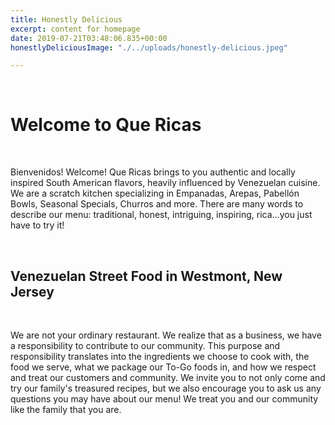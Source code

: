 ```yaml
---
title: Honestly Delicious
excerpt: content for homepage
date: 2019-07-21T03:48:06.835+00:00
honestlyDeliciousImage: "./../uploads/honestly-delicious.jpeg"

---
```

<br>

# Welcome to Que Ricas 

<br>

Bienvenidos! Welcome! Que Ricas brings to you authentic and locally inspired South American flavors, heavily influenced by Venezuelan cuisine. We are a scratch kitchen specializing in Empanadas, Arepas, Pabellón Bowls, Seasonal Specials, Churros and more. There are many words to describe our menu: traditional, honest, intriguing, inspiring, rica...you just have to try it!

<br>

## Venezuelan Street Food in Westmont, New Jersey
<br> 

We are not your ordinary restaurant. We realize that as a business, we have a responsibility to contribute to our community. This purpose and responsibility translates into the ingredients we choose to cook with, the food we serve, what we package our To-Go foods in, and how we respect and treat our customers and community. We invite you to not only come and try our family's treasured recipes, but we also encourage you to ask us any questions you may have about our menu! We treat you and our community like the family that you are.

<br>
<br>